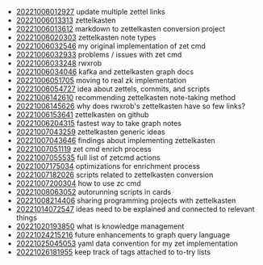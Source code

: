 - [20221006012927](/zet/20221006012927/README.md) update multiple zettel links
- [20221006013313](/zet/20221006013313/README.md) zettelkasten
- [20221006013612](/zet/20221006013612/README.md) markdown to zettelkasten conversion project
- [20221006020303](/zet/20221006020303/README.md) zettelkasten note types
- [20221006032546](/zet/20221006032546/README.md) my original implementation of zet cmd
- [20221006032933](/zet/20221006032933/README.md) problems / issues with zet cmd
- [20221006033248](/zet/20221006033248/README.md) rwxrob
- [20221006034046](/zet/20221006034046/README.md) kafka and zettelkasten graph docs
- [20221006051705](/zet/20221006051705/README.md) moving to real zk implementation
- [20221006054727](/zet/20221006054727/README.md) idea about zettels, commits, and scripts
- [20221006142610](/zet/20221006142610/README.md) recommending zettelkasten note-taking method
- [20221006145626](/zet/20221006145626/README.md) why does rwxrob's zettelkasten have so few links?
- [20221006153641](/zet/20221006153641/README.md) zettelkasten on github
- [20221006204315](/zet/20221006204315/README.md) fastest way to take graph notes
- [20221007043259](/zet/20221007043259/README.md) zettelkasten generic ideas
- [20221007043646](/zet/20221007043646/README.md) findings about implementing zettelkasten
- [20221007051119](/zet/20221007051119/README.md) zet cmd enrich process
- [20221007055535](/zet/20221007055535/README.md) full list of zetcmd actions
- [20221007175034](/zet/20221007175034/README.md) optimizations for enrichment process
- [20221007182026](/zet/20221007182026/README.md) scripts related to zettelkasten conversion
- [20221007200304](/zet/20221007200304/README.md) how to use zc cmd
- [20221008063052](/zet/20221008063052/README.md) autorunning scripts in cards
- [20221008214406](/zet/20221008214406/README.md) sharing programming projects with zettelkasten
- [20221014072547](/zet/20221014072547/README.md) ideas need to be explained and connected to relevant things
- [20221020193850](/zet/20221020193850/README.md) what is knowledge management
- [20221024215216](/zet/20221024215216/README.md) future enhancements to graph query language
- [20221025045053](/zet/20221025045053/README.md) yaml data convention for my zet implementation
- [20221026181955](/zet/20221026181955/README.md) keep track of tags attached to to-try lists
